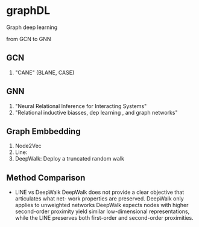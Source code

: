 # graphDL
Graph deep learning

from GCN to GNN


## GCN
1. "CANE" (BLANE, CASE)

## GNN
1. "Neural Relational Inference for Interacting Systems"
2. "Relational inductive biasses, dep learning , and graph networks"

## Graph Embbedding
1. Node2Vec
2. Line: 
3. DeepWalk: Deploy a truncated random walk

## Method Comparison
- LINE vs DeepWalk
DeepWalk does not provide a clear objective that articulates what net- work properties are preserved.
DeepWalk only applies to unweighted networks
DeepWalk expects nodes with higher second-order proximity yield similar low-dimensional representations, while the LINE preserves both first-order and second-order proximities.
